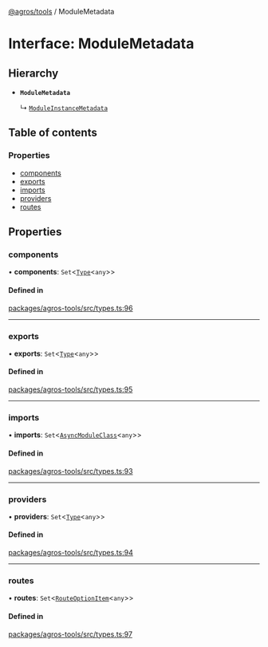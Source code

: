 [@agros/tools](../index.md) / ModuleMetadata

# Interface: ModuleMetadata

## Hierarchy

- **`ModuleMetadata`**

  ↳ [`ModuleInstanceMetadata`](ModuleInstanceMetadata.md)

## Table of contents

### Properties

- [components](ModuleMetadata.md#components)
- [exports](ModuleMetadata.md#exports)
- [imports](ModuleMetadata.md#imports)
- [providers](ModuleMetadata.md#providers)
- [routes](ModuleMetadata.md#routes)

## Properties

### <a id="components" name="components"></a> components

• **components**: `Set`<[`Type`](../index.md#type)<`any`\>\>

#### Defined in

[packages/agros-tools/src/types.ts:96](https://github.com/agrosjs/agros/blob/e5ff51e/packages/agros-tools/src/types.ts#L96)

___

### <a id="exports" name="exports"></a> exports

• **exports**: `Set`<[`Type`](../index.md#type)<`any`\>\>

#### Defined in

[packages/agros-tools/src/types.ts:95](https://github.com/agrosjs/agros/blob/e5ff51e/packages/agros-tools/src/types.ts#L95)

___

### <a id="imports" name="imports"></a> imports

• **imports**: `Set`<[`AsyncModuleClass`](../index.md#asyncmoduleclass)<`any`\>\>

#### Defined in

[packages/agros-tools/src/types.ts:93](https://github.com/agrosjs/agros/blob/e5ff51e/packages/agros-tools/src/types.ts#L93)

___

### <a id="providers" name="providers"></a> providers

• **providers**: `Set`<[`Type`](../index.md#type)<`any`\>\>

#### Defined in

[packages/agros-tools/src/types.ts:94](https://github.com/agrosjs/agros/blob/e5ff51e/packages/agros-tools/src/types.ts#L94)

___

### <a id="routes" name="routes"></a> routes

• **routes**: `Set`<[`RouteOptionItem`](RouteOptionItem.md)<`any`\>\>

#### Defined in

[packages/agros-tools/src/types.ts:97](https://github.com/agrosjs/agros/blob/e5ff51e/packages/agros-tools/src/types.ts#L97)
